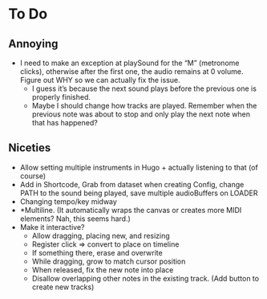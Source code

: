 # To Do

## Annoying

* I need to make an exception at playSound for the “M” (metronome clicks), otherwise after the first one, the audio remains at 0 volume. Figure out WHY so we can actually fix the issue.
  * I guess it’s because the next sound plays before the previous one is properly finished.
  * Maybe I should change how tracks are played. Remember when the previous note was about to stop and only play the next note when that has happened?

## Niceties

* Allow setting multiple instruments in Hugo + actually listening to that (of course)
* Add in Shortcode, Grab from dataset when creating Config, change PATH to the sound being played, save multiple audioBuffers on LOADER
* Changing tempo/key midway
* *Multiline. (It automatically wraps the canvas or creates more MIDI elements? Nah, this seems hard.)
* Make it interactive?
  * Allow dragging, placing new, and resizing
  * Register click => convert to place on timeline
  * If something there, erase and overwrite
  * While dragging, grow to match cursor position
  * When released, fix the new note into place
  * Disallow overlapping other notes in the existing track. (Add button to create new tracks)